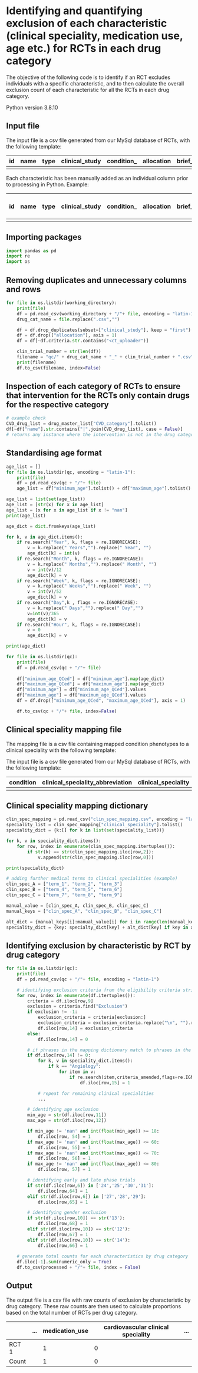 # Identifying and quantifying exclusion of each characteristic (clinical speciality, medication use, age etc.) for RCTs in each drug category

The objective of the following code is to identify if an RCT excludes individuals with a specific characteristic, and to then calculate the overall exclusion count of each characteristic for all the RCTs in each drug category. 

Python version 3.8.10

## Input file

The input file is a csv file generated from our MySql database of RCTs, with the following template:

| id | name | type | clinical_study | condition_ | allocation | brief_title | phase | study_type | study_pop | criteria | gender | minimum_age | maximum_age | healthy_volunteers |
| ------------- | ------------- | ------------- | ------------- | ------------- | ------------- | ------------- | ------------- | ------------- | ------------- | ------------- | ------------- | ------------- | ------------- | ------------- |
|  |  |  |  |  |  |  |  |  |  |  |  |  |  |  |

Each characteristic has been manually added as an individual column prior to processing in Python. Example:

| id | name | type | clinical_study | condition_ | allocation | brief_title | phase | study_type | study_pop | criteria | gender | minimum_age | maximum_age | healthy_volunteers | medication_use | cardiovascular clinical speciality | ... |
| ------------- | ------------- | ------------- | ------------- | ------------- | ------------- | ------------- | ------------- | ------------- | ------------- | ------------- | ------------- | ------------- | ------------- | ------------- | ------------- | ------------- | ------------- |
|  |  |  |  |  |  |  |  |  |  |  |  |  |  |  |  |  |  |


## Importing packages 

```python
import pandas as pd 
import re
import os 
```

## Removing duplicates and unnecessary columns and rows

```python
for file in os.listdir(working_directory):
    print(file)
    df = pd.read_csv(working_directory + "/"+ file, encoding = "latin-1")
    drug_cat_name = file.replace(".csv","")

    df = df.drop_duplicates(subset=["clinical_study"], keep = "first")
    df = df.drop(["allocation"], axis = 1)
    df = df[~df.criteria.str.contains("<ct_uploader")]

    clin_trial_number = str(len(df))
    filename = "qc/" + drug_cat_name + "_" + clin_trial_number + ".csv"
    print(filename)
    df.to_csv(filename, index=False)
```

## Inspection of each category of RCTs to ensure that intervention for the RCTs only contain drugs for the respective category

```python 
# example check 
CVD_drug_list = drug_master_list["CVD_category"].tolist()
df[~df["name"].str.contains("|".join(CVD_drug_list), case = False)]
# returns any instance where the intervention is not in the drug category
```

## Standardising age format 

```python 
age_list = []
for file in os.listdir(qc, encoding = "latin-1"):
    print(file)
    df = pd.read_csv(qc + "/"+ file)
    age_list = df["minimum_age"].tolist() + df["maximum_age"].tolist()

age_list = list(set(age_list))
age_list = [str(x) for x in age_list]
age_list = [x for x in age_list if x != "nan"]
print(age_list)

age_dict = dict.fromkeys(age_list)

for k, v in age_dict.items():
    if re.search("Year", k, flags = re.IGNORECASE):
        v = k.replace(" Years","").replace(" Year", "")
        age_dict[k] = int(v)
    if re.search("Month", k, flags = re.IGNORECASE):
        v = k.replace(" Months","").replace(" Month", "")
        v = int(v)/12
        age_dict[k] = v
    if re.search("Week", k, flags = re.IGNORECASE):
        v = k.replace(" Weeks","").replace(" Week", "")
        v = int(v)/52
        age_dict[k] = v
    if re.search("Day",k , flags = re.IGNORECASE):
        v = k.replace(" Days","").replace(" Day","")
        v=int(v)/365
        age_dict[k] = v
    if re.search("Hour", k, flags = re.IGNORECASE):
        v = 0 
        age_dict[k] = v  

print(age_dict)

for file in os.listdir(qc):
    print(file)
    df = pd.read_csv(qc + "/"+ file)
    
    df["minimum_age_QCed"] = df["minimum_age"].map(age_dict)
    df["maximum_age_QCed"] = df["maximum_age"].map(age_dict)
    df["minimum_age"] = df["minimum_age_QCed"].values
    df["maximum_age"] = df["maximum_age_QCed"].values
    df = df.drop(["minimum_age_QCed", "maximum_age_QCed"], axis = 1)

    df.to_csv(qc + "/"+ file, index=False)
```

## Clinical speciality mapping file 

The mapping file is a csv file containing mapped condition phenotypes to a clinical speciality with the following template:



The input file is a csv file generated from our MySql database of RCTs, with the following template:

| condition | clinical_speciality_abbreviation | clinical_speciality |
| ------------- | ------------- | ------------- | 
|  |  |  |

## Clinical speciality mapping dictionary 

```python
clin_spec_mapping = pd.read_csv("clin_spec_mapping.csv", encoding = "latin-1")
speciality_list = clin_spec_mapping["clinical_speciality"].tolist()
speciality_dict = {k:[] for k in list(set(speciality_list))}

for k, v in speciality_dict.items():
    for row, index in enumerate(clin_spec_mapping.itertuples()):
        if str(k) == str(clin_spec_mapping.iloc[row,2]):
            v.append(str(clin_spec_mapping.iloc[row,0]))

print(speciality_dict)

# adding further medical terms to clinical specialities (example)
clin_spec_A = ["term_1", "term_2", "term_3"]
clin_spec_B = ["term_4", "term_5", "term_6"]
clin_spec_C = ["term_7", "term_8", "term_9"]

manual_value = [clin_spec_A, clin_spec_B, clin_spec_C]
manual_keys = ["clin_spec_A", "clin_spec_B", "clin_spec_C"]

alt_dict = {manual_keys[i]:manual_value[i] for i in range(len(manual_keys))}
speciality_dict = {key: specialty_dict[key] + alt_dict[key] if key in alt_dict.keys() else value for key, value in specialty_dict.items()}
```

## Identifying exclusion by characteristic by RCT by drug category 

```python
for file in os.listdir(qc):
    print(file)
    df = pd.read_csv(qc + "/"+ file, encoding = "latin-1")

    # identifying exclusion criteria from the eligibility criteria string
    for row, index in enumerate(df.itertuples()):
        criteria = df.iloc[row,9]
        exclusion = criteria.find("Exclusion")
        if exclusion != -1:
            exclusion_criteria = criteria[exclusion:]
            exclusion_criteria = exclusion_criteria.replace("\n", "").rstrip()
            df.iloc[row,14] = exclusion_criteria
        else:
            df.iloc[row,14] = 0 

        # if phrases in the mapping dictionary match to phrases in the exclusion criteria, then this clinical speciality is excluded from the RCT
        if df.iloc[row,14] != 0:
            for k, v in speciality_dict.items():
                if k == "Angiology": 
                    for item in v:
                        if re.search(item,criteria_amended,flags=re.IGNORECASE:
                            df.iloc[row,15] = 1

            # repeat for remaining clinical specialities
            ...

        # identifying age exclusion 
        min_age = str(df.iloc[row,11])
        max_age = str(df.iloc[row,12])

        if min_age != 'nan' and int(float(min_age)) >= 18:
            df.iloc[row, 54] = 1
        if max_age != 'nan' and int(float(max_age)) <= 60:
            df.iloc[row, 55] = 1
        if max_age != 'nan' and int(float(max_age)) <= 70:
            df.iloc[row, 56] = 1
        if max_age != 'nan' and int(float(max_age)) <= 80:
            df.iloc[row, 57] = 1

        # identifying early and late phase trials 
        if str(df.iloc[row,6]) in ['24','25','30','31']:
            df.iloc[row,64] = 1
        elif str(df.iloc[row,6]) in ['27','28','29']:
            df.iloc[row,65] = 1

        # identifying gender exclusion 
        if str(df.iloc[row,10]) == str('13'):
            df.iloc[row,68] = 1 
        elif str(df.iloc[row,10]) == str('12'):
            df.iloc[row,67] = 1 
        elif str(df.iloc[row,10]) == str('14'):
            df.iloc[row,66] = 1 
    
    # generate total counts for each characteristics by drug category 
    df.iloc[-1].sum(numeric_only = True) 
    df.to_csv(processed + "/"+ file, index = False)
```

## Output 

The output file is a csv file with raw counts of exclusion by characteristic by drug category. These raw counts are then used to calculate proportions based on the total number of RCTs per drug category.

|  | ... | medication_use | cardiovascular clinical speciality | ... |
| ------------- | ------------- | ------------- | ------------- | ------------- |
| RCT 1 |  | 1 | 0 |  |  
| Count |  | 1 | 0 |  |  
